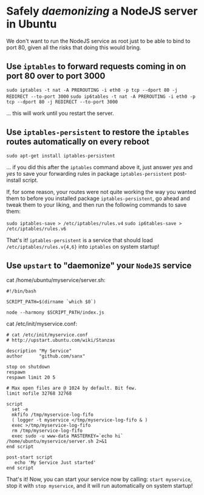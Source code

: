 Safely *daemonizing* a NodeJS server in Ubuntu
====

We don't want to run the NodeJS service as root just to be able to bind to
port 80, given all the risks that doing this would bring.

Use `iptables` to forward requests coming in on port 80 over to port 3000
----

`sudo iptables -t nat -A PREROUTING -i eth0 -p tcp --dport 80 -j REDIRECT --to-port 3000`
`sudo ip6tables -t nat -A PREROUTING -i eth0 -p tcp --dport 80 -j REDIRECT --to-port 3000`

... this will work until you restart the server.

Use `iptables-persistent` to restore the `iptables` routes automatically on every reboot
----

`sudo apt-get install iptables-persistent`

... if you did this after the `iptables` command above it, just answer *yes* and *yes*
to save your forwarding rules in package `iptables-persistent` post-install script.

If, for some reason, your routes were not quite working the way you wanted them to
before you installed package `iptables-persistent`, go ahead and tweak them to your
liking, and then run the following commands to save them:

`sudo iptables-save > /etc/iptables/rules.v4`
`sudo ip6tables-save > /etc/iptables/rules.v6`

That's it! `iptables-persistent` is a service that should load `/etc/iptables/rules.v{4,6}`
into `iptables` on system startup!

Use `upstart` to "daemonize" your `NodeJS` service
----

cat /home/ubuntu/myservice/server.sh:

    #!/bin/bash

    SCRIPT_PATH=$(dirname `which $0`)

    node --harmony $SCRIPT_PATH/index.js

cat /etc/init/myservice.conf:

    # cat /etc/init/myservice.conf
    # http://upstart.ubuntu.com/wiki/Stanzas

    description "My Service"
    author      "github.com/sanx"

    stop on shutdown
    respawn
    respawn limit 20 5

    # Max open files are @ 1024 by default. Bit few.
    limit nofile 32768 32768

    script
      set -e
      mkfifo /tmp/myservice-log-fifo
      ( logger -t myservice </tmp/myservice-log-fifo & )
      exec >/tmp/myservice-log-fifo
      rm /tmp/myservice-log-fifo
      exec sudo -u www-data MASTERKEY=`echo hi` /home/ubuntu/myservice/server.sh 2>&1
    end script

    post-start script
       echo 'My Service Just started'
    end script

That's it! Now, you can start your service now by calling: `start myservice`, stop
it with `stop myservice`, and it will run automatically on system startup!
